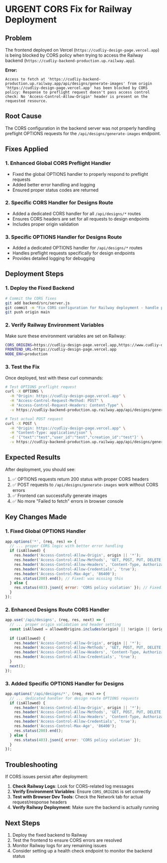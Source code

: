 # URGENT CORS Fix for Railway Deployment

## Problem
The frontend deployed on Vercel (`https://cudliy-design-page.vercel.app`) is being blocked by CORS policy when trying to access the Railway backend (`https://cudliy-backend-production.up.railway.app`).

**Error:**
```
Access to fetch at 'https://cudliy-backend-production.up.railway.app/api/designs/generate-images' from origin 'https://cudliy-design-page.vercel.app' has been blocked by CORS policy: Response to preflight request doesn't pass access control check: No 'Access-Control-Allow-Origin' header is present on the requested resource.
```

## Root Cause
The CORS configuration in the backend server was not properly handling preflight OPTIONS requests for the `/api/designs/generate-images` endpoint.

## Fixes Applied

### 1. Enhanced Global CORS Preflight Handler
- Fixed the global OPTIONS handler to properly respond to preflight requests
- Added better error handling and logging
- Ensured proper status codes are returned

### 2. Specific CORS Handler for Designs Route
- Added a dedicated CORS handler for all `/api/designs/*` routes
- Ensures CORS headers are set for all requests to design endpoints
- Includes proper origin validation

### 3. Specific OPTIONS Handler for Designs Route
- Added a dedicated OPTIONS handler for `/api/designs/*` routes
- Handles preflight requests specifically for design endpoints
- Provides detailed logging for debugging

## Deployment Steps

### 1. Deploy the Fixed Backend
```bash
# Commit the CORS fixes
git add backend/src/server.js
git commit -m "Fix CORS configuration for Railway deployment - handle preflight OPTIONS requests properly"
git push origin main
```

### 2. Verify Railway Environment Variables
Make sure these environment variables are set on Railway:
```bash
CORS_ORIGINS=https://cudliy-design-page.vercel.app,https://www.cudliy-design-page.vercel.app
FRONTEND_URL=https://cudliy-design-page.vercel.app
NODE_ENV=production
```

### 3. Test the Fix
Once deployed, test with these curl commands:

```bash
# Test OPTIONS preflight request
curl -X OPTIONS \
  -H "Origin: https://cudliy-design-page.vercel.app" \
  -H "Access-Control-Request-Method: POST" \
  -H "Access-Control-Request-Headers: Content-Type" \
  -v https://cudliy-backend-production.up.railway.app/api/designs/generate-images

# Test actual POST request
curl -X POST \
  -H "Origin: https://cudliy-design-page.vercel.app" \
  -H "Content-Type: application/json" \
  -d '{"text":"test","user_id":"test","creation_id":"test"}' \
  -v https://cudliy-backend-production.up.railway.app/api/designs/generate-images
```

## Expected Results

After deployment, you should see:
1. ✅ OPTIONS requests return 200 status with proper CORS headers
2. ✅ POST requests to `/api/designs/generate-images` work without CORS errors
3. ✅ Frontend can successfully generate images
4. ✅ No more "Failed to fetch" errors in browser console

## Key Changes Made

### 1. Fixed Global OPTIONS Handler
```javascript
app.options('*', (req, res) => {
  // ... proper CORS logic with better error handling
  if (isAllowed) {
    res.header('Access-Control-Allow-Origin', origin || '*');
    res.header('Access-Control-Allow-Methods', 'GET, POST, PUT, DELETE, PATCH, OPTIONS');
    res.header('Access-Control-Allow-Headers', 'Content-Type, Authorization, X-Requested-With, Accept, Origin');
    res.header('Access-Control-Allow-Credentials', 'true');
    res.header('Access-Control-Max-Age', '86400');
    res.status(200).end(); // Fixed: was missing this
  } else {
    res.status(403).json({ error: 'CORS policy violation' }); // Fixed: proper error response
  }
});
```

### 2. Enhanced Designs Route CORS Handler
```javascript
app.use('/api/designs', (req, res, next) => {
  // ... proper origin validation and header setting
  const isAllowed = allowedOrigins.includes(origin) || !origin || (origin && origin.includes('vercel.app'));
  
  if (isAllowed) {
    res.header('Access-Control-Allow-Origin', origin || '*');
    res.header('Access-Control-Allow-Methods', 'GET, POST, PUT, DELETE, PATCH, OPTIONS');
    res.header('Access-Control-Allow-Headers', 'Content-Type, Authorization, X-Requested-With, Accept, Origin');
    res.header('Access-Control-Allow-Credentials', 'true');
  }
  next();
});
```

### 3. Added Specific OPTIONS Handler for Designs
```javascript
app.options('/api/designs/*', (req, res) => {
  // ... dedicated handler for design route OPTIONS requests
  if (isAllowed) {
    res.header('Access-Control-Allow-Origin', origin || '*');
    res.header('Access-Control-Allow-Methods', 'GET, POST, PUT, DELETE, PATCH, OPTIONS');
    res.header('Access-Control-Allow-Headers', 'Content-Type, Authorization, X-Requested-With, Accept, Origin');
    res.header('Access-Control-Allow-Credentials', 'true');
    res.header('Access-Control-Max-Age', '86400');
    res.status(200).end();
  } else {
    res.status(403).json({ error: 'CORS policy violation' });
  }
});
```

## Troubleshooting

If CORS issues persist after deployment:

1. **Check Railway Logs**: Look for CORS-related log messages
2. **Verify Environment Variables**: Ensure `CORS_ORIGINS` is set correctly
3. **Test with Browser Dev Tools**: Check the Network tab for actual request/response headers
4. **Verify Railway Deployment**: Make sure the backend is actually running

## Next Steps

1. Deploy the fixed backend to Railway
2. Test the frontend to ensure CORS errors are resolved
3. Monitor Railway logs for any remaining issues
4. Consider setting up a health check endpoint to monitor the backend status
